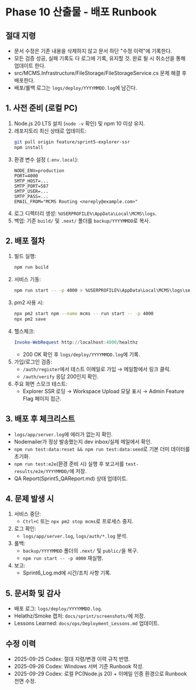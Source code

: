 # Phase 10 산출물 - 배포 Runbook
## 절대 지령
- 문서 수정은 기존 내용을 삭제하지 않고 문서 하단 "수정 이력"에 기록한다.
- 모든 검증 성공, 실패 기록도 다 로그에 기록, 유지할 것. 완료 될 시 취소선을 통해 업데이트 한다.
- src/MCMS.Infrastructure/FileStorage/FileStorageService.cs 문제 해결 후 배포한다.
- 배포/롤백 로그는 `logs/deploy/YYYYMMDD.log`에 남긴다.

## 1. 사전 준비 (로컬 PC)
1. Node.js 20 LTS 설치 (`node -v` 확인) 및 npm 10 이상 유지.
2. 레포지토리 최신 상태로 업데이트:
   ```bash
   git pull origin feature/sprint5-explorer-ssr
   npm install
   ```
3. 환경 변수 설정 (`.env.local`):
   ```dotenv
   NODE_ENV=production
   PORT=4000
   SMTP_HOST=...
   SMTP_PORT=587
   SMTP_USER=...
   SMTP_PASS=...
   EMAIL_FROM="MCMS Routing <noreply@example.com>"
   ```
4. 로그 디렉터리 생성: `%USERPROFILE%\AppData\Local\MCMS\logs`.
5. 백업: 기존 `build/` 및 `.next/` 폴더를 `backup/YYYYMMDD`로 복사.

## 2. 배포 절차
1. 빌드 실행:
   ```bash
   npm run build
   ```
2. 서비스 기동:
   ```bash
   npm run start -- -p 4000 > %USERPROFILE%\AppData\Local\MCMS\logs\server.log 2>&1
   ```
3. pm2 사용 시:
   ```bash
   npx pm2 start npm --name mcms -- run start -- -p 4000
   npx pm2 save
   ```
4. 헬스체크:
   ```powershell
   Invoke-WebRequest http://localhost:4000/healthz
   ```
   - 200 OK 확인 후 `logs/deploy/YYYYMMDD.log`에 기록.
5. 가입/로그인 검증:
   - `/auth/register`에서 테스트 이메일로 가입 → 메일함에서 링크 클릭.
   - `/auth/verify` 응답 200인지 확인.
6. 주요 화면 스모크 테스트:
   - Explorer SSR 로딩 → Workspace Upload 모달 표시 → Admin Feature Flag 페이지 접근.

## 3. 배포 후 체크리스트
- `logs/app/server.log`에 에러가 없는지 확인.
- Nodemailer가 정상 발송했는지 dev inbox/실제 메일에서 확인.
- `npm run test:data:reset && npm run test:data:seed`로 기본 더미 데이터를 초기화.
- `npm run test:e2e`(환경 준비 시) 실행 후 보고서를 `test-results/e2e/YYYYMMDD/`에 저장.
- QA Report(Sprint5_QAReport.md) 상태 업데이트.

## 4. 문제 발생 시
1. 서비스 중단:
   - `Ctrl+C` 또는 `npx pm2 stop mcms`로 프로세스 중지.
2. 로그 확인:
   - `logs/app/server.log`, `logs/auth/*.log` 분석.
3. 롤백:
   - `backup/YYYYMMDD` 폴더의 `.next/` 및 `public/`을 복구.
   - `npm run start -- -p 4000` 재실행.
4. 보고:
   - Sprint6_Log.md에 시간/조치 사항 기록.

## 5. 문서화 및 감사
- 배포 로그: `logs/deploy/YYYYMMDD.log`.
- Helathz/Smoke 캡처: `docs/sprint/screenshots/`에 저장.
- Lessons Learned: `docs/ops/Deployment_Lessons.md` 업데이트.

## 수정 이력
- 2025-09-25 Codex: 절대 지령/변경 이력 규칙 반영.
- 2025-09-26 Codex: Windows 서버 기준 Runbook 작성.
- 2025-09-29 Codex: 로컬 PC(Node.js 20) + 이메일 인증 환경으로 Runbook 전면 수정.
